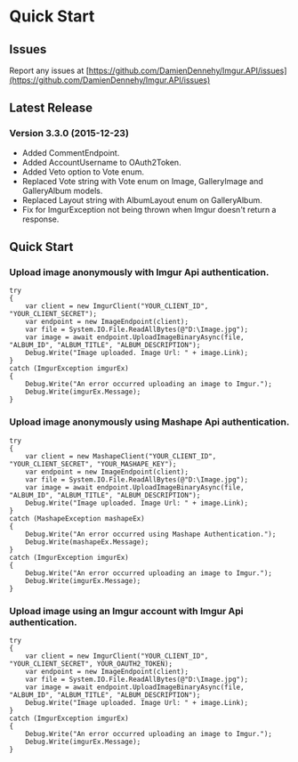 # Quick Start

## Issues
Report any issues at [https://github.com/DamienDennehy/Imgur.API/issues](https://github.com/DamienDennehy/Imgur.API/issues)

## Latest Release
### Version 3.3.0 (2015-12-23)
* Added CommentEndpoint.
* Added AccountUsername to OAuth2Token.
* Added Veto option to Vote enum.
* Replaced Vote string with Vote enum on Image, GalleryImage and GalleryAlbum models.
* Replaced Layout string with AlbumLayout enum on GalleryAlbum.
* Fix for ImgurException not being thrown when Imgur doesn't return a response.

## Quick Start
### Upload image anonymously with Imgur Api authentication.

    try
    {
        var client = new ImgurClient("YOUR_CLIENT_ID", "YOUR_CLIENT_SECRET");
        var endpoint = new ImageEndpoint(client);
        var file = System.IO.File.ReadAllBytes(@"D:\Image.jpg");
        var image = await endpoint.UploadImageBinaryAsync(file, "ALBUM_ID", "ALBUM_TITLE", "ALBUM_DESCRIPTION");
		Debug.Write("Image uploaded. Image Url: " + image.Link);
    }
    catch (ImgurException imgurEx)
    {
        Debug.Write("An error occurred uploading an image to Imgur.");
        Debug.Write(imgurEx.Message);
    }

### Upload image anonymously using Mashape Api authentication.

    try
    {
        var client = new MashapeClient("YOUR_CLIENT_ID", "YOUR_CLIENT_SECRET", "YOUR_MASHAPE_KEY");
        var endpoint = new ImageEndpoint(client);
        var file = System.IO.File.ReadAllBytes(@"D:\Image.jpg");
        var image = await endpoint.UploadImageBinaryAsync(file, "ALBUM_ID", "ALBUM_TITLE", "ALBUM_DESCRIPTION");
		Debug.Write("Image uploaded. Image Url: " + image.Link);
    }
    catch (MashapeException mashapeEx)
    {
        Debug.Write("An error occurred using Mashape Authentication.");
        Debug.Write(mashapeEx.Message);
    }
    catch (ImgurException imgurEx)
    {
        Debug.Write("An error occurred uploading an image to Imgur.");
        Debug.Write(imgurEx.Message);
    }
	
### Upload image using an Imgur account with Imgur Api authentication.

    try
    {
        var client = new ImgurClient("YOUR_CLIENT_ID", "YOUR_CLIENT_SECRET", YOUR_OAUTH2_TOKEN);
        var endpoint = new ImageEndpoint(client);
        var file = System.IO.File.ReadAllBytes(@"D:\Image.jpg");
        var image = await endpoint.UploadImageBinaryAsync(file, "ALBUM_ID", "ALBUM_TITLE", "ALBUM_DESCRIPTION");
		Debug.Write("Image uploaded. Image Url: " + image.Link);
    }
    catch (ImgurException imgurEx)
    {
        Debug.Write("An error occurred uploading an image to Imgur.");
        Debug.Write(imgurEx.Message);
    }